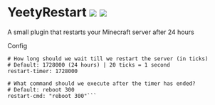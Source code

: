 # YeetyRestart ![](https://img.shields.io/github/repo-size/YeetyNetwork/YeetyRestart?label=size) ![](https://img.shields.io/github/downloads/YeetyNetwork/YeetyRestart/total)
A small plugin that restarts your Minecraft server after 24 hours

Config
```YML
# How long should we wait till we restart the server (in ticks)
# Default: 1728000 (24 hours) | 20 ticks = 1 second
restart-timer: 1728000

# What command should we execute after the timer has ended?
# Default: reboot 300
restart-cmd: "reboot 300"```

